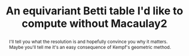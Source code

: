 ---
seminar_date: 2021-02-05
time: 2:30-3:30pm
speaker: Matthew Ballard
speaker_url: https://www.matthewrobertballard.com
affiliation: University of South Carolina
affiliation_abbr: UofSC 
title: An equivariant Betti table I'd like to compute without Macaulay2
abstract: I'll tell you what the resolution is and hopefully convince you why it matters. Maybe you'll tell me it's an easy consequence of Kempf's geometric method.
draft: false # needs to be set false to have the information published on the seminar page
categories:
- Seminar 
tags:
- Research # research, learning, ... 
---